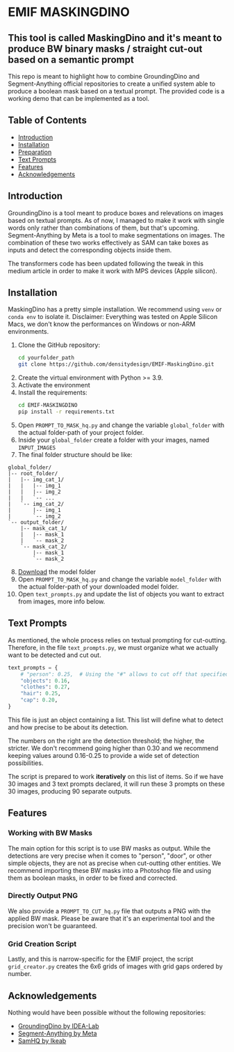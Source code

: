 # EMIF MASKINGDINO

## This tool is called MaskingDino and it's meant to produce BW binary masks / straight cut-out based on a semantic prompt

This repo is meant to highlight how to combine GroundingDino and Segment-Anything official repositories to create a unified system able to produce a boolean mask based on a textual prompt. The provided code is a working demo that can be implemented as a tool.

## Table of Contents

- [Introduction](#introduction)
- [Installation](#installation)
- [Preparation](#groundingdino-preparation)
- [Text Prompts](#text-prompts)
- [Features](#features)
- [Acknowledgements](#acknowledgements)

## Introduction

GroundingDino is a tool meant to produce boxes and relevations on images based on textual prompts. As of now, I managed to make it work with single words only rather than combinations of them, but that's upcoming. Segment-Anything by Meta is a tool to make segmentations on images. The combination of these two works effectively as SAM can take boxes as inputs and detect the corresponding objects inside them.

The transformers code has been updated following the tweak in this medium article in order to make it work with MPS devices (Apple silicon).

## Installation

MaskingDino has a pretty simple installation. We recommend using `venv` or `conda env` to isolate it.
Disclaimer: Everything was tested on Apple Silicon Macs, we don't know the performances on Windows or non-ARM environments.

1. Clone the GitHub repository:
    ```bash
    cd yourfolder_path
    git clone https://github.com/densitydesign/EMIF-MaskingDino.git
    ```
2. Create the virtual environment with Python >= 3.9.
3. Activate the environment
4. Install the requirements:
    ```bash
    cd EMIF-MASKINGDINO
    pip install -r requirements.txt
    ```
5. Open `PROMPT_TO_MASK_hq.py` and change the variable `global_folder` with the actual folder-path of your project folder.
6. Inside your `global_folder` create a folder with your images, named `INPUT_IMAGES`
7. The final folder structure should be like:

```
global_folder/
|-- root_folder/
|   |-- img_cat_1/
|   |   |-- img_1
|   |   |-- img_2
|   |   `-- ...
|   `-- img_cat_2/
|       |-- img_1
|       `-- img_2
`-- output_folder/
    |-- mask_cat_1/
    |   |-- mask_1
    |   `-- mask_2
    `-- mask_cat_2/
        |-- mask_1
        `-- mask_2
```

8. [Download](https://drive.google.com/drive/folders/1Chf3b05TFFLnpKsX8sb-DJlvugQnnzuV?usp=sharing) the model folder
9. Open `PROMPT_TO_MASK_hq.py` and change the variable `model_folder` with the actual folder-path of your downloaded model folder.
10. Open `text_prompts.py` and update the list of objects you want to extract from images, more info below.

## Text Prompts
As mentioned, the whole process relies on textual prompting for cut-outting.
Therefore, in the file `text_prompts.py`, we must organize what we actually want to be detected and cut out.

```python
text_prompts = {
    # "person": 0.25,  # Using the "#" allows to cut off that specified word from the script execution
    "objects": 0.16,
    "clothes": 0.27,
    "hair": 0.25,
    "cap": 0.20,
}
```

This file is just an object containing a list. This list will define what to detect and how precise to be about its detection.

The numbers on the right are the detection threshold; the higher, the stricter. We don't recommend going higher than 0.30 and we recommend keeping values around 0.16-0.25 to provide a wide set of detection possibilities.

The script is prepared to work **iteratively** on this list of items. So if we have 30 images and 3 text prompts declared, it will run these 3 prompts on these 30 images, producing 90 separate outputs.

## Features

### Working with BW Masks

The main option for this script is to use BW masks as output. While the detections are very precise when it comes to "person", "door", or other simple objects, they are not as precise when cut-outting other entities. We recommend importing these BW masks into a Photoshop file and using them as boolean masks, in order to be fixed and corrected.

### Directly Output PNG

We also provide a `PROMPT_TO_CUT_hq.py` file that outputs a PNG with the applied BW mask. Please be aware that it's an experimental tool and the precision won't be guaranteed.

### Grid Creation Script

Lastly, and this is narrow-specific for the EMIF project, the script `grid_creator.py` creates the 6x6 grids of images with grid gaps ordered by number.

## Acknowledgements

Nothing would have been possible without the following repositories:

- [GroundingDino by IDEA-Lab](https://github.com/IDEA-Research/GroundingDINO)
- [Segment-Anything by Meta](https://github.com/IDEA-Research/Grounding-DINO-1.5-API)
- [SamHQ by Ikeab](https://github.com/SysCV/sam-hq)